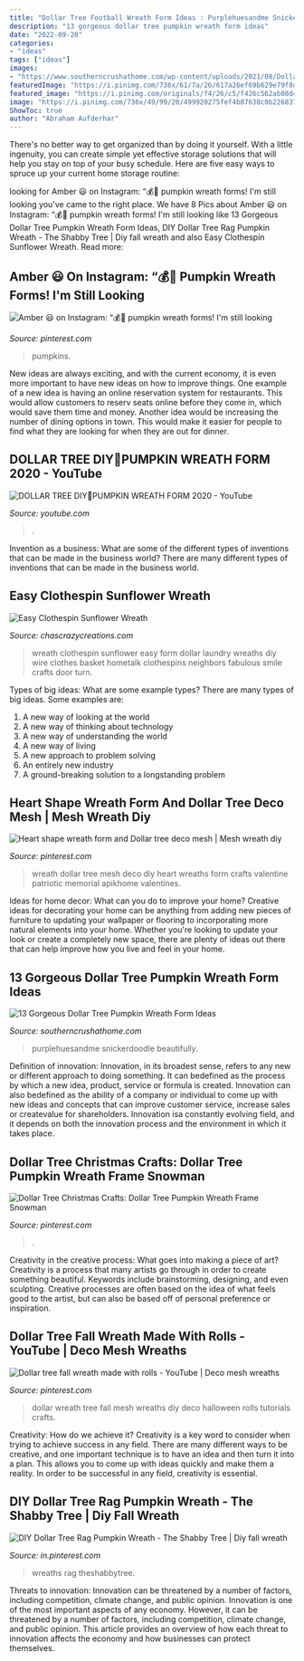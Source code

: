 ```yaml
---
title: "Dollar Tree Football Wreath Form Ideas : Purplehuesandme Snickerdoodle Beautifully"
description: "13 gorgeous dollar tree pumpkin wreath form ideas"
date: "2022-09-20"
categories:
- "ideas"
tags: ["ideas"]
images:
- "https://www.southerncrushathome.com/wp-content/uploads/2021/08/Dollar-Tree-Pumpkin-Wreath.jpg"
featuredImage: "https://i.pinimg.com/736x/61/7a/26/617a26ef69b629e79f8d946cd26d1857.jpg"
featured_image: "https://i.pinimg.com/originals/f4/26/c5/f426c562ab08d4fd80349a36f9738851.jpg"
image: "https://i.pinimg.com/736x/49/99/20/499920275fef4b87638c0b2268376675.jpg"
ShowToc: true
author: "Abraham Aufderhar"
---
```



There's no better way to get organized than by doing it yourself. With a little ingenuity, you can create simple yet effective storage solutions that will help you stay on top of your busy schedule. Here are five easy ways to spruce up your current home storage routine: 

	

		
looking for Amber 😃 on Instagram: “💰🌳 pumpkin wreath forms! I&#039;m still looking you've came to the right place. We have 8 Pics about Amber 😃 on Instagram: “💰🌳 pumpkin wreath forms! I&#039;m still looking like 13 Gorgeous Dollar Tree Pumpkin Wreath Form Ideas, DIY Dollar Tree Rag Pumpkin Wreath - The Shabby Tree | Diy fall wreath and also Easy Clothespin Sunflower Wreath. Read more:
		
    
## Amber 😃 On Instagram: “💰🌳 Pumpkin Wreath Forms! I&#039;m Still Looking

<img loading=lazy src="https://i.pinimg.com/originals/f4/26/c5/f426c562ab08d4fd80349a36f9738851.jpg" onerror="this.onerror=null;this.src='https://tse2.mm.bing.net/th?id=OIP.9roi7InyeMN7XSwGCx8V4wHaHa&amp;pid=15.1';" alt="Amber 😃 on Instagram: “💰🌳 pumpkin wreath forms! I&#039;m still looking">

_Source: pinterest.com_

>pumpkins. 

	

New ideas are always exciting, and with the current economy, it is even more important to have new ideas on how to improve things. One example of a new idea is having an online reservation system for restaurants. This would allow customers to reserv seats online before they come in, which would save them time and money. Another idea would be increasing the number of dining options in town. This would make it easier for people to find what they are looking for when they are out for dinner.

    
## DOLLAR TREE DIY🎃PUMPKIN WREATH FORM 2020 - YouTube

<img loading=lazy src="https://i.ytimg.com/vi/-wWBd3SOQL8/maxresdefault.jpg" onerror="this.onerror=null;this.src='https://tse3.mm.bing.net/th?id=OIP.elkM359n4KNMrzEJfLiNOQHaEK&amp;pid=15.1';" alt="DOLLAR TREE DIY🎃PUMPKIN WREATH FORM 2020 - YouTube">

_Source: youtube.com_

>. 

	

Invention as a business: What are some of the different types of inventions that can be made in the business world?
There are many different types of inventions that can be made in the business world.

    
## Easy Clothespin Sunflower Wreath

<img loading=lazy src="https://chascrazycreations.com/wp-content/uploads/2017/11/easy-clothespin-sunflower-wreath.1.jpg" onerror="this.onerror=null;this.src='https://tse3.mm.bing.net/th?id=OIP.t9wwR3T-9djTOjI7WTA19AHaJ3&amp;pid=15.1';" alt="Easy Clothespin Sunflower Wreath">

_Source: chascrazycreations.com_

>wreath clothespin sunflower easy form dollar laundry wreaths diy wire clothes basket hometalk clothespins neighbors fabulous smile crafts door turn. 

	

Types of big ideas: What are some example types?
There are many types of big ideas. Some examples are:
1. A new way of looking at the world 
2. A new way of thinking about technology 
3. A new way of understanding the world 
4. A new way of living 
5. A new approach to problem solving 
6. An entirely new industry 
7. A ground-breaking solution to a longstanding problem 

    
## Heart Shape Wreath Form And Dollar Tree Deco Mesh | Mesh Wreath Diy

<img loading=lazy src="https://i.pinimg.com/736x/c1/ee/e7/c1eee781dbe577b3d636ca25a7886f79.jpg" onerror="this.onerror=null;this.src='https://tse2.mm.bing.net/th?id=OIP.L0tDA-gnUaeGzJo-xpirmgHaJ3&amp;pid=15.1';" alt="Heart shape wreath form and Dollar tree deco mesh | Mesh wreath diy">

_Source: pinterest.com_

>wreath dollar tree mesh deco diy heart wreaths form crafts valentine patriotic memorial apikhome valentines. 

	

Ideas for home decor: What can you do to improve your home?
Creative ideas for decorating your home can be anything from adding new pieces of furniture to updating your wallpaper or flooring to incorporating more natural elements into your home. Whether you're looking to update your look or create a completely new space, there are plenty of ideas out there that can help improve how you live and feel in your home.

    
## 13 Gorgeous Dollar Tree Pumpkin Wreath Form Ideas

<img loading=lazy src="https://www.southerncrushathome.com/wp-content/uploads/2021/08/Dollar-Tree-Pumpkin-Wreath.jpg" onerror="this.onerror=null;this.src='https://tse2.mm.bing.net/th?id=OIP.3CFBa536v2KjOcEyfkHWCgHaFt&amp;pid=15.1';" alt="13 Gorgeous Dollar Tree Pumpkin Wreath Form Ideas">

_Source: southerncrushathome.com_

>purplehuesandme snickerdoodle beautifully. 

	

Definition of innovation:
Innovation, in its broadest sense, refers to any new or different approach to doing something. It can bedefined as the process by which a new idea, product, service or formula is created. Innovation can also bedefined as the ability of a company or individual to come up with new ideas and concepts that can improve customer service, increase sales or createvalue for shareholders. Innovation isa constantly evolving field, and it depends on both the innovation process and the environment in which it takes place.

    
## Dollar Tree Christmas Crafts: Dollar Tree Pumpkin Wreath Frame Snowman

<img loading=lazy src="https://i.pinimg.com/736x/61/7a/26/617a26ef69b629e79f8d946cd26d1857.jpg" onerror="this.onerror=null;this.src='https://tse4.mm.bing.net/th?id=OIP.HXW1I63mXeWi-NWbA8ZufgHaEK&amp;pid=15.1';" alt="Dollar Tree Christmas Crafts: Dollar Tree Pumpkin Wreath Frame Snowman">

_Source: pinterest.com_

>. 

	

Creativity in the creative process: What goes into making a piece of art?
Creativity is a process that many artists go through in order to create something beautiful. Keywords include brainstorming, designing, and even sculpting. Creative processes are often based on the idea of what feels good to the artist, but can also be based off of personal preference or inspiration.

    
## Dollar Tree Fall Wreath Made With Rolls - YouTube | Deco Mesh Wreaths

<img loading=lazy src="https://i.pinimg.com/originals/97/37/8e/97378e34c380bcb8a972674ee7d1383a.jpg" onerror="this.onerror=null;this.src='https://tse3.mm.bing.net/th?id=OIP.QA6HZ-P8xdTU5yOJZ4vCAwHaEK&amp;pid=15.1';" alt="Dollar tree fall wreath made with rolls - YouTube | Deco mesh wreaths">

_Source: pinterest.com_

>dollar wreath tree fall mesh wreaths diy deco halloween rolls tutorials crafts. 

	

Creativity: How do we achieve it?
Creativity is a key word to consider when trying to achieve success in any field. There are many different ways to be creative, and one important technique is to have an idea and then turn it into a plan. This allows you to come up with ideas quickly and make them a reality. In order to be successful in any field, creativity is essential.

    
## DIY Dollar Tree Rag Pumpkin Wreath - The Shabby Tree | Diy Fall Wreath

<img loading=lazy src="https://i.pinimg.com/736x/49/99/20/499920275fef4b87638c0b2268376675.jpg" onerror="this.onerror=null;this.src='https://tse1.mm.bing.net/th?id=OIP.TIm2Q-v2MNMzzMlGLBcxRQHaJ3&amp;pid=15.1';" alt="DIY Dollar Tree Rag Pumpkin Wreath - The Shabby Tree | Diy fall wreath">

_Source: in.pinterest.com_

>wreaths rag theshabbytree. 

	

Threats to innovation: Innovation can be threatened by a number of factors, including competition, climate change, and public opinion.
Innovation is one of the most important aspects of any economy. However, it can be threatened by a number of factors, including competition, climate change, and public opinion. This article provides an overview of how each threat to innovation affects the economy and how businesses can protect themselves.

